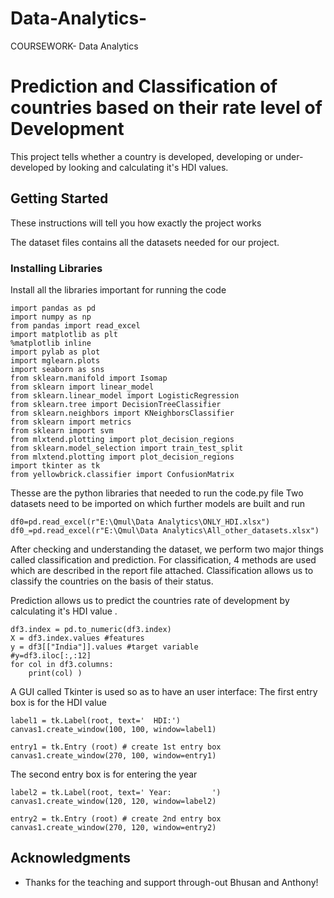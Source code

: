 # Data-Analytics-
COURSEWORK- Data Analytics 
# Prediction and Classification of countries based on their rate level of Development 

This project tells whether a country is developed, developing or under-developed by looking and calculating it's HDI values.

## Getting Started

These instructions will tell you how exactly the project works


The dataset files contains all the datasets needed for our project. 

### Installing Libraries 

Install all the libraries important for running the code 

```
import pandas as pd
import numpy as np
from pandas import read_excel
import matplotlib as plt
%matplotlib inline
import pylab as plot
import mglearn.plots
import seaborn as sns
from sklearn.manifold import Isomap
from sklearn import linear_model
from sklearn.linear_model import LogisticRegression
from sklearn.tree import DecisionTreeClassifier
from sklearn.neighbors import KNeighborsClassifier
from sklearn import metrics
from sklearn import svm
from mlxtend.plotting import plot_decision_regions
from sklearn.model_selection import train_test_split
from mlxtend.plotting import plot_decision_regions
import tkinter as tk
from yellowbrick.classifier import ConfusionMatrix
```
Thesse are the python libraries that needed to run the code.py file
Two datasets need to be imported on which further models are built and run
```
df0=pd.read_excel(r"E:\Qmul\Data Analytics\ONLY_HDI.xlsx")
df0_=pd.read_excel(r"E:\Qmul\Data Analytics\All_other_datasets.xlsx")
```
After checking and understanding the dataset, we perform two major things called classification and prediction.
For classification, 4 methods are used which are described in the report file attached.
Classification allows us to classify the countries on the basis of their status.

Prediction allows us to predict the countries rate of development by calculating it's HDI value
.

```
df3.index = pd.to_numeric(df3.index)
X = df3.index.values #features
y = df3[["India"]].values #target variable
#y=df3.iloc[:,:12]
for col in df3.columns: 
    print(col) )
```

A GUI called Tkinter is used so as to have an user interface:
The first entry box is for the HDI value
```
label1 = tk.Label(root, text='  HDI:')
canvas1.create_window(100, 100, window=label1)

entry1 = tk.Entry (root) # create 1st entry box
canvas1.create_window(270, 100, window=entry1)
```

The second entry box is for entering the year

```
label2 = tk.Label(root, text=' Year:         ')
canvas1.create_window(120, 120, window=label2)

entry2 = tk.Entry (root) # create 2nd entry box
canvas1.create_window(270, 120, window=entry2)

```





## Acknowledgments

* Thanks for the teaching and support through-out Bhusan and Anthony!
